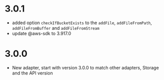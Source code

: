 # 3.0.1
- added option `checkIfBucketExists` to the `addFile`, `addFileFromPath`, `addFileFromBuffer` and `addFileFromStream`
- update @aws-sdk to 3.917.0

# 3.0.0
- New adapter, start with version 3.0.0 to match other adapters, Storage and the API version